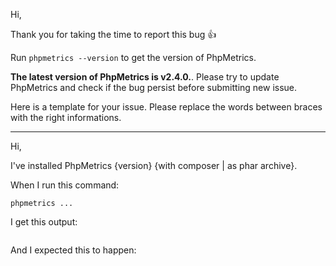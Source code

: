 Hi,

Thank you for taking the time to report this bug :+1:

Run `phpmetrics --version` to get the version of PhpMetrics. 

**The latest version of PhpMetrics is v2.4.0.**. Please try to update PhpMetrics and check if the bug persist before submitting new issue.
 
Here is a template for your issue. Please replace the words between braces with the right informations. 

---- 

Hi,

I've installed PhpMetrics {version} {with composer | as phar archive}.

When I run this command:

```
phpmetrics ...
```

I get this output:

```

```

And I expected this to happen:

```

```

